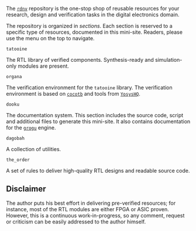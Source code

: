 The [`rdnv`](https://github.com/scorbetta/rdnv) repository is the one-stop shop of reusable
resources for your research, design and verification tasks in the digital electronics domain.

The repository is organized in *sections*. Each section is reserved to a specific type of resources,
documented in this mini-site. Readers, please use the menu on the top to navigate.

`tatooine`

The RTL library of verified components. Synthesis-ready and simulation-only modules are present.

`organa`

The verification environment for the `tatooine` library. The verification environment is based on
[`cocotb`](https://www.cocotb.org/) and tools from [`YosysHQ`](https://github.com/YosysHQ).

`dooku`

The documentation system. This section includes the source code, script and additional files to
generate this mini-site. It also contains documentation for the
[`grogu`](https://github.com/scorbetta/grogu) engine.

`dagobah`

A collection of utilities.

`the_order`

A set of rules to deliver high-quality RTL designs and readable source code.

## Disclaimer
The author puts his best effort in delivering pre-verified resources; for instance, most of the RTL
modules are either FPGA or ASIC proven.  However, this is a continuous work-in-progress, so any
comment, request or criticism can be easily addressed to the author himself.
